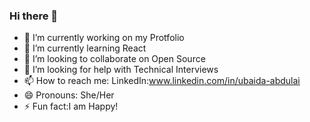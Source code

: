 ### Hi there 👋

- 🔭 I’m currently working on my Protfolio
- 🌱 I’m currently learning React
- 👯 I’m looking to collaborate on Open Source
- 🤔 I’m looking for help with Technical Interviews
- 📫 How to reach me: LinkedIn:www.linkedin.com/in/ubaida-abdulai
- 😄 Pronouns: She/Her
- ⚡ Fun fact:I am Happy!


